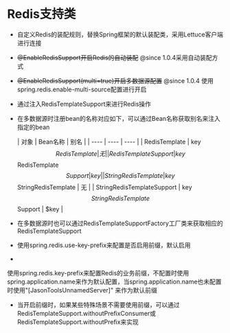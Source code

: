 # Redis支持类

- 自定义Redis的装配规则，替换Spring框架的默认装配类，采用Lettuce客户端进行连接
- ~~@EnableRedisSupport开启Redis的自动装配~~ @since 1.0.4采用自动装配方式
- ~~@EnableRedisSupport(multi=true)开启多数据源配置~~ @since 1.0.4 使用spring.redis.enable-multi-source配置进行开启
- 通过注入RedisTemplateSupport来进行Redis操作
- 在多数据源时注册bean的名称对应如下，可以通过Bean名称获取别名来注入指定的bean

  |  对象   | Bean名称  | 别名 |
        |  ----   | ----     | ---- |
  |  RedisTemplate   | key$$RedisTemplate  | 无 |
  |  RedisTemplateSupport   | key$$RedisTemplate$$Support  | key |
  |  StringRedisTemplate   | key$$StringRedisTemplate  | 无 |
  |  StringRedisTemplateSupport   | key$$StringRedisTemplate$$Support  | $key |

- 在多数据源时也可以通过RedisTemplateSupportFactory工厂类来获取相应的RedisTemplateSupport
- 使用spring.redis.use-key-prefix来配置是否启用前缀，默认启用
-

使用spring.redis.key-prefix来配置Redis的业务前缀，不配置时使用spring.application.name来作为默认配置，当spring.application.name也未配置时使用"[JasonToolsUnnamedServer]"
来作为默认前缀

- 当开启前缀时，如果某些特殊场景不需要使用前缀，可以通过RedisTemplateSupport.withoutPrefixConsumer或RedisTemplateSupport.withoutPrefix来实现

